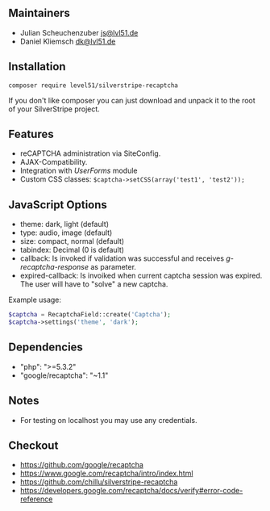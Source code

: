 ## Maintainers
- Julian Scheuchenzuber <js@lvl51.de>
- Daniel Kliemsch <dk@lvl51.de>

## Installation
```
composer require level51/silverstripe-recaptcha
```

If you don't like composer you can just download and unpack it to the root of your SilverStripe project.

## Features
- reCAPTCHA administration via SiteConfig.
- AJAX-Compatibility.
- Integration with *UserForms* module
- Custom CSS classes: `$captcha->setCSS(array('test1', 'test2'));`

## JavaScript Options
* theme: dark, light (default)
* type: audio, image (default)
* size: compact, normal (default)
* tabindex: Decimal (0 is default)
* callback: Is invoked if validation was successful and receives *g-recaptcha-response* as parameter.
* expired-callback: Is invoiked when current captcha session was expired. The user will have to "solve" a new captcha.

Example usage:

```php
$captcha = RecaptchaField::create('Captcha');
$captcha->settings('theme', 'dark');
```

## Dependencies
- "php": ">=5.3.2"
- "google/recaptcha": "~1.1"

## Notes
- For testing on localhost you may use any credentials.

## Checkout
- https://github.com/google/recaptcha
- https://www.google.com/recaptcha/intro/index.html
- https://github.com/chillu/silverstripe-recaptcha
- https://developers.google.com/recaptcha/docs/verify#error-code-reference